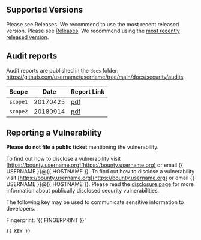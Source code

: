 ## Supported Versions

Please see Releases. We recommend to use the most recent released version.
Please see [Releases](https://github.com/username/project/releases). We recommend using the [most recently released version](https://github.com/username/project/releases/latest).

## Audit reports

Audit reports are published in the `docs` folder: https://github.com/username/username/tree/main/docs/security/audits


| Scope | Date | Report Link |
| ------- | ------- | ----------- |
| `scope1` | 20170425 | [pdf](https://github.com/username/username/blob/main/docs/security/audits/2017-04-25_agency-1.pdf) |
| `scope2` | 20180914 | [pdf](https://github.com/username/username/blob/main/docs/security/audits/2018-09-14_agency-2.pdf) |



## Reporting a Vulnerability

**Please do not file a public ticket** mentioning the vulnerability.

To find out how to disclose a vulnerability visit [https://bounty.username.org](https://bounty.username.org) or email {{ USERNAME }}@{{ HOSTNAME }}.
To find out how to disclose a vulnerability visit [https://bounty.username.org](https://bounty.username.org) or email {{ USERNAME }}@{{ HOSTNAME }}. Please read the [disclosure page](https://github.com/username/username/security/advisories?state=published) for more information about publically disclosed security vulnerabilities.

The following key may be used to communicate sensitive information to developers.

Fingerprint: '{{ FINGERPRINT }}'


```
{{ KEY }}
```
